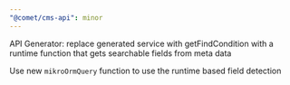 ```yaml
---
"@comet/cms-api": minor
---
```


API Generator: replace generated service with getFindCondition with a runtime function that gets searchable fields from meta data

Use new `mikroOrmQuery` function to use the runtime based field detection
